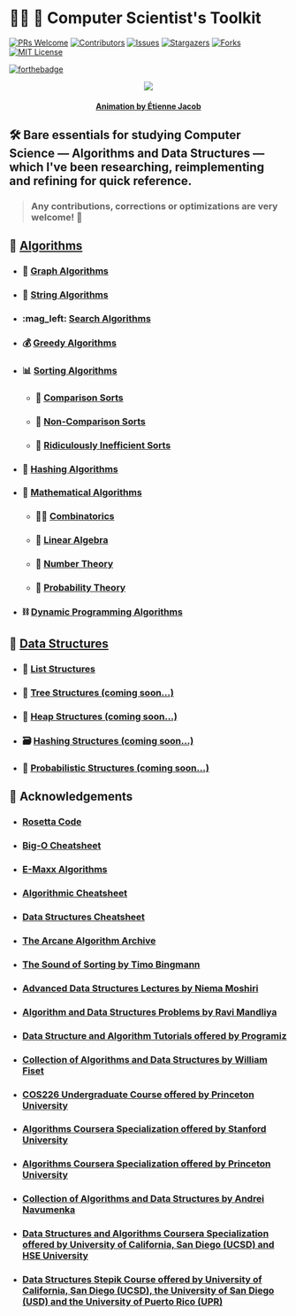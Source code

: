 # :man_technologist: :toolbox: **Computer Scientist's Toolkit**

[![PRs Welcome](https://img.shields.io/badge/PRs-welcome-brightgreen.svg?style=for-the-badge)](https://github.com/geotrush/CS-Essentials-Toolkit/pulls)
[![Contributors][contributors-shield]][contributors-url]
[![Issues][issues-shield]][issues-url]
[![Stargazers][stars-shield]][stars-url]
[![Forks][forks-shield]][forks-url]
[![MIT License][license-shield]][license-url]

[![forthebadge](https://forthebadge.com/images/badges/works-on-my-machine.svg)](https://forthebadge.com)


<p align="center">
    <img src="https://bleuje.github.io/gifset/2020/gifs/2020_16_threetrees.gif">
</p>

<h4 align="center"> 
    <p><a href="https://twitter.com/etiennejcb/">Animation by Étienne Jacob</a></p>
</h4>

## :hammer_and_wrench: Bare essentials for studying Computer Science — Algorithms and Data Structures — which I've been researching, reimplementing and refining for quick reference.

> ### Any contributions, corrections or optimizations are very welcome! :hugs:


## :hammer: [Algorithms](https://github.com/geotrush/Computer-Scientists-Toolkit/blob/master/Algorithms)

- ### :diamond_shape_with_a_dot_inside: [Graph Algorithms](https://github.com/geotrush/Computer-Scientists-Toolkit/blob/master/Algorithms/Graph-Algorithms)

- ### :dna: [String Algorithms](https://github.com/geotrush/Computer-Scientists-Toolkit/blob/master/Algorithms/String-Algorithms)

- ### :mag_left: [Search Algorithms](https://github.com/geotrush/Computer-Scientists-Toolkit/blob/master/Algorithms/Search-Algorithms)

- ### :moneybag: [Greedy Algorithms](https://github.com/geotrush/Computer-Scientists-Toolkit/blob/master/Algorithms/Greedy-Algorithms)

- ### :bar_chart: [Sorting Algorithms](https://github.com/geotrush/Computer-Scientists-Toolkit/blob/master/Algorithms/Sorting-Algorithms)

    - ### :1st_place_medal: [Comparison Sorts](https://github.com/geotrush/Computer-Scientists-Toolkit/blob/master/Algorithms/Sorting-Algorithms/Comparison-Sorts)

    - ### :2nd_place_medal: [Non-Comparison Sorts](https://github.com/geotrush/Computer-Scientists-Toolkit/blob/master/Algorithms/Sorting-Algorithms/Non-Comparison-Sorts)

    - ### :3rd_place_medal: [Ridiculously Inefficient Sorts](https://github.com/geotrush/Computer-Scientists-Toolkit/blob/master/Algorithms/Sorting-Algorithms/Ridiculously-Inefficient-Sorts)


- ### :closed_lock_with_key: [Hashing Algorithms](https://github.com/geotrush/Computer-Scientists-Toolkit/blob/master/Algorithms/Hashing-Algorithms)

- ### :scroll: [Mathematical Algorithms](https://github.com/geotrush/Computer-Scientists-Toolkit/blob/master/Algorithms/Mathematical-Algorithms)

    - ### :man_juggling: [Combinatorics](https://github.com/geotrush/Computer-Scientists-Toolkit/blob/master/Algorithms/Mathematical-Algorithms/Combinatorics)

    - ### :mechanical_arm: [Linear Algebra](https://github.com/geotrush/Computer-Scientists-Toolkit/blob/master/Algorithms/Mathematical-Algorithms/Linear-Algebra)

    - ### :abacus: [Number Theory](https://github.com/geotrush/Computer-Scientists-Toolkit/blob/master/Algorithms/Mathematical-Algorithms/Number-Theory)

    - ### :game_die: [Probability Theory](https://github.com/geotrush/Computer-Scientists-Toolkit/blob/master/Algorithms/Mathematical-Algorithms/Probability-Theory)


- ### :chains: [Dynamic Programming Algorithms](https://github.com/geotrush/Computer-Scientists-Toolkit/blob/master/Algorithms/Dynamic-Programming-Algorithms)


## :wrench: [Data Structures](https://github.com/geotrush/Computer-Scientists-Toolkit/blob/master/Data-Structures)

- ### :bookmark_tabs: [List Structures](https://github.com/geotrush/Computer-Scientists-Toolkit/blob/master/Data-Structures/List-Structures)

- ### :deciduous_tree: [Tree Structures (coming soon...)](https://github.com/geotrush/Computer-Scientists-Toolkit/blob/master/Data-Structures/Tree-Structures)

- ### :mount_fuji: [Heap Structures (coming soon...)](https://github.com/geotrush/Computer-Scientists-Toolkit/blob/master/Data-Structures/Heap-Structures)

- ### :card_file_box: [Hashing Structures (coming soon...)](https://github.com/geotrush/Computer-Scientists-Toolkit/blob/master/Data-Structures/Hashing-Structures)

- ### :slot_machine: [Probabilistic Structures (coming soon...)](https://github.com/geotrush/Computer-Scientists-Toolkit/blob/master/Data-Structures/Probabilistic-Structures)


## :bow: Acknowledgements

- ### [Rosetta Code](https://rosettacode.org/wiki/Rosetta_Code/)

- ### [Big-O Cheatsheet](https://www.bigocheatsheet.com/)

- ### [E-Maxx Algorithms](https://cp-algorithms.com/)

- ### [Algorithmic Cheatsheet](https://sinon.org/algorithms/)

- ### [Data Structures Cheatsheet](https://www.clear.rice.edu/comp160/data_cheat.html)

- ### [The Arcane Algorithm Archive](https://www.algorithm-archive.org/)

- ### [The Sound of Sorting by Timo Bingmann](https://panthema.net/2013/sound-of-sorting/)

- ### [Advanced Data Structures Lectures by Niema Moshiri](https://www.youtube.com/playlist?list=PLM_KIlU0WoXmkV4QB1Dg8PtJaHTdWHwRS)

- ### [Algorithm and Data Structures Problems by Ravi Mandliya](https://github.com/mandliya/algorithms_and_data_structures/)

- ### [Data Structure and Algorithm Tutorials offered by Programiz](https://www.programiz.com/dsa/)

- ### [Collection of Algorithms and Data Structures by William Fiset](https://github.com/williamfiset/Algorithms/)

- ### [COS226 Undergraduate Course offered by Princeton University](https://www.cs.princeton.edu/courses/archive/fall20/cos226/syllabus.php)

- ### [Algorithms Coursera Specialization offered by Stanford University](https://www.coursera.org/specializations/algorithms/)

- ### [Algorithms Coursera Specialization offered by Princeton University](https://www.coursera.org/learn/algorithms-part1/)

- ### [Collection of Algorithms and Data Structures by Andrei Navumenka](https://github.com/indy256/codelibrary/)

- ### [Data Structures and Algorithms Coursera Specialization offered by University of California, San Diego (UCSD) and HSE University](https://www.coursera.org/specializations/data-structures-algorithms/)

- ### [Data Structures Stepik Course offered by University of California, San Diego (UCSD), the University of San Diego (USD) and the University of Puerto Rico (UPR)](https://www.cs.princeton.edu/courses/archive/fall20/cos226/syllabus.php)


<!-- MARKDOWN LINKS -->
[contributors-shield]: https://img.shields.io/github/contributors/geotrush/Computer-Scientists-Toolkit.svg?style=for-the-badge
[contributors-url]: https://github.com/geotrush/Computer-Scientists-Toolkit/graphs/contributors
[issues-shield]: https://img.shields.io/github/issues/geotrush/Computer-Scientists-Toolkit.svg?style=for-the-badge
[issues-url]: https://github.com/geotrush/Computer-Scientists-Toolkit/issues
[stars-shield]: https://img.shields.io/github/stars/geotrush/Computer-Scientists-Toolkit.svg?style=for-the-badge
[stars-url]: https://github.com/geotrush/Computer-Scientists-Toolkit/stargazers
[forks-shield]: https://img.shields.io/github/forks/geotrush/Computer-Scientists-Toolkit.svg?style=for-the-badge
[forks-url]: https://github.com/geotrush/Computer-Scientists-Toolkit/network/members
[license-shield]: https://img.shields.io/github/license/geotrush/Computer-Scientists-Toolkit.svg?style=for-the-badge
[license-url]: https://github.com/geotrush/Computer-Scientists-Toolkit/blob/master/LICENSE.md

